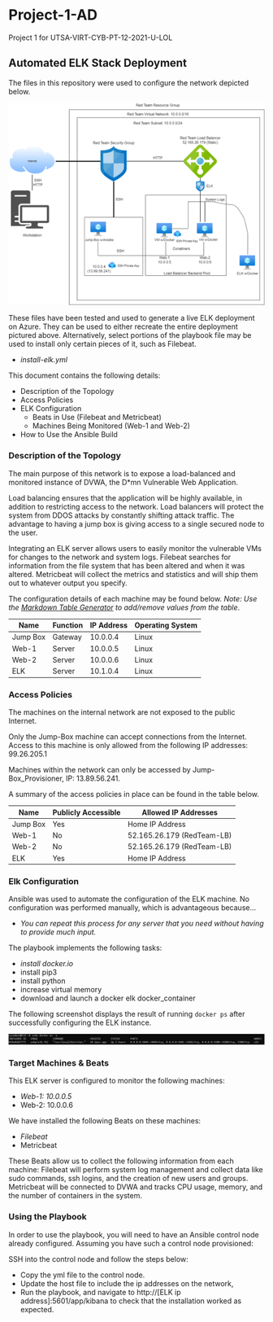# Project-1-AD
Project 1 for UTSA-VIRT-CYB-PT-12-2021-U-LOL 

## Automated ELK Stack Deployment

The files in this repository were used to configure the network depicted below.

![The ELK Diagram](https://github.com/dragonfoxkid/Project-1-AD/blob/670525d2e4474acb941f21c778ed43796573d5b2/ELK%20Diagram.png)

These files have been tested and used to generate a live ELK deployment on Azure. They can be used to either recreate the entire deployment pictured above. Alternatively, select portions of the playbook file may be used to install only certain pieces of it, such as Filebeat.

- _install-elk.yml_

This document contains the following details:
- Description of the Topology
- Access Policies
- ELK Configuration
  - Beats in Use (Filebeat and Metricbeat)
  - Machines Being Monitored (Web-1 and Web-2)
- How to Use the Ansible Build


### Description of the Topology

The main purpose of this network is to expose a load-balanced and monitored instance of DVWA, the D*mn Vulnerable Web Application.

Load balancing ensures that the application will be highly available, in addition to restricting access to the network.
Load balancers will protect the system from DDOS attacks by constantly shifting attack traffic. The advantage to having a jump box is giving access to a single secured node to the user.

Integrating an ELK server allows users to easily monitor the vulnerable VMs for changes to the network and system logs.
Filebeat searches for information from the file system that has been altered and when it was altered.
Metricbeat will collect the metrics and statistics and will ship them out to whatever output you specify.

The configuration details of each machine may be found below.
_Note: Use the [Markdown Table Generator](http://www.tablesgenerator.com/markdown_tables) to add/remove values from the table_.

| Name     | Function | IP Address | Operating System |
|----------|----------|------------|------------------|
| Jump Box | Gateway  | 10.0.0.4   | Linux            |
| Web-1    | Server   | 10.0.0.5   | Linux            |
| Web-2    | Server   | 10.0.0.6   | Linux            |
| ELK      | Server   | 10.1.0.4   | Linux            |

### Access Policies

The machines on the internal network are not exposed to the public Internet. 

Only the Jump-Box machine can accept connections from the Internet. Access to this machine is only allowed from the following IP addresses: 99.26.205.1

Machines within the network can only be accessed by Jump-Box_Provisioner, IP: 13.89.56.241.

A summary of the access policies in place can be found in the table below.

| Name     | Publicly Accessible |    Allowed IP Addresses    |
|----------|---------------------|----------------------------|
| Jump Box | Yes                 | Home IP Address            |
| Web-1    | No                  | 52.165.26.179 (RedTeam-LB) |
| Web-2    | No                  | 52.165.26.179 (RedTeam-LB) |
| ELK      | Yes                 | Home IP Address            |

### Elk Configuration

Ansible was used to automate the configuration of the ELK machine. No configuration was performed manually, which is advantageous because...
- _You can repeat this process for any server that you need without having to provide much input._

The playbook implements the following tasks:
- _install docker.io_
- install pip3
- install python
- increase virtual memory
- download and launch a docker elk docker_container

The following screenshot displays the result of running `docker ps` after successfully configuring the ELK instance.

![docker ps -a output](https://github.com/dragonfoxkid/Project-1-AD/blob/926378f4db75b090d12b985f7888fcbd16b7e563/docker%20ps%20-a%20output.PNG)

### Target Machines & Beats
This ELK server is configured to monitor the following machines:
- _Web-1: 10.0.0.5_
- Web-2: 10.0.0.6

We have installed the following Beats on these machines:
- _Filebeat_
- Metricbeat

These Beats allow us to collect the following information from each machine: Filebeat will perform system log management and collect data like sudo commands, ssh logins, and the creation of new users and groups. Metricbeat will be connected to DVWA and tracks CPU usage, memory, and the number of containers in the system.

### Using the Playbook
In order to use the playbook, you will need to have an Ansible control node already configured. Assuming you have such a control node provisioned: 

SSH into the control node and follow the steps below:
- Copy the yml file to the control node.
- Update the host file to include the ip addresses on the network,
- Run the playbook, and navigate to http://[ELK ip address]:5601/app/kibana to check that the installation worked as expected.

